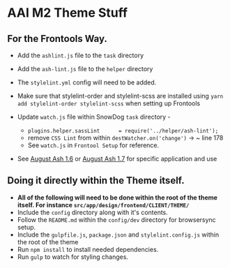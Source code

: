 # AAI M2 Theme Stuff

## For the Frontools Way.
- Add the `ashlint.js` file to the `task` directory
- Add the `ash-lint.js` file to the `helper` directory
- The `stylelint.yml` config will need to be added.
- Make sure that stylelint-order and stylelint-scss are installed using `yarn add stylelint-order stylelint-scss` when setting up Frontools
- Update `watch.js` file within SnowDog `task` directory -
  - `plugins.helper.sassLint      = require('../helper/ash-lint');`
  - remove `CSS Lint` from within `destWatcher.on('change')` -> ~ line 178
  - See `watch.js` in `Frontool Setup` for reference.

- See [August Ash 1.6](https://github.com/augustash/magento2-frontools-1.6) or [August Ash 1.7](https://github.com/augustash/magento2-frontools-1.7) for specific application and use

## Doing it directly within the Theme itself.
- **All of the following will need to be done within the root of the theme itself. For instance `src/app/design/frontend/CLIENT/THEME/`**
- Include the `config` directory along with it's contents.
- Follow the `README.md` within the `config/dev` directory for browsersync setup.
- Include the `gulpfile.js`, `package.json` and `stylelint.config.js` within the root of the theme
- Run `npm install` to install needed dependencies.
- Run `gulp` to watch for styling changes.
